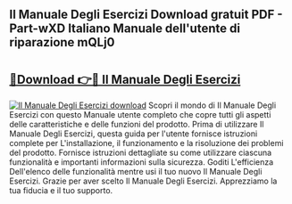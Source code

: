 ## Il Manuale Degli Esercizi Download gratuit PDF - Part-wXD Italiano Manuale dell'utente di riparazione mQLj0

# <h2><a href="http://dfejrb.blite.top/?on=Il+Manuale+Degli+Esercizi">🔗Download 👉🔴 Il Manuale Degli Esercizi</a></h2>

[![Il Manuale Degli Esercizi download](https://i.imgur.com/lujVjoI.png)](http://dfejrb.blite.top/?on=Il+Manuale+Degli+Esercizi)
Scopri il mondo di Il Manuale Degli Esercizi con questo Manuale utente completo che copre tutti gli aspetti delle caratteristiche e delle funzioni del prodotto. Prima di utilizzare Il Manuale Degli Esercizi, questa guida per l'utente fornisce istruzioni complete per L'installazione, il funzionamento e la risoluzione dei problemi del prodotto. Fornisce istruzioni dettagliate su come utilizzare ciascuna funzionalità e importanti informazioni sulla sicurezza. Goditi L'efficienza Dell'elenco delle funzionalità mentre usi il tuo nuovo Il Manuale Degli Esercizi. Grazie per aver scelto Il Manuale Degli Esercizi. Apprezziamo la tua fiducia e il tuo supporto.
